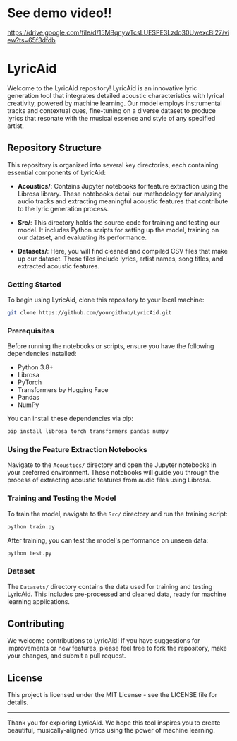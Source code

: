 # See demo video!! 
https://drive.google.com/file/d/15MBqnywTcsLUESPE3Lzdo30UwexcBI27/view?ts=65f3dfdb

# LyricAid

Welcome to the LyricAid repository! LyricAid is an innovative lyric generation tool that integrates detailed acoustic characteristics with lyrical creativity, powered by machine learning. Our model employs instrumental tracks and contextual cues, fine-tuning on a diverse dataset to produce lyrics that resonate with the musical essence and style of any specified artist.

## Repository Structure

This repository is organized into several key directories, each containing essential components of LyricAid:

- **Acoustics/**: Contains Jupyter notebooks for feature extraction using the Librosa library. These notebooks detail our methodology for analyzing audio tracks and extracting meaningful acoustic features that contribute to the lyric generation process.

- **Src/**: This directory holds the source code for training and testing our model. It includes Python scripts for setting up the model, training on our dataset, and evaluating its performance.

- **Datasets/**: Here, you will find cleaned and compiled CSV files that make up our dataset. These files include lyrics, artist names, song titles, and extracted acoustic features.

### Getting Started

To begin using LyricAid, clone this repository to your local machine:

```bash
git clone https://github.com/yourgithub/LyricAid.git
```

### Prerequisites

Before running the notebooks or scripts, ensure you have the following dependencies installed:

- Python 3.8+
- Librosa
- PyTorch
- Transformers by Hugging Face
- Pandas
- NumPy

You can install these dependencies via pip:

```bash
pip install librosa torch transformers pandas numpy
```

### Using the Feature Extraction Notebooks

Navigate to the `Acoustics/` directory and open the Jupyter notebooks in your preferred environment. These notebooks will guide you through the process of extracting acoustic features from audio files using Librosa.

### Training and Testing the Model

To train the model, navigate to the `Src/` directory and run the training script:

```bash
python train.py
```

After training, you can test the model's performance on unseen data:

```bash
python test.py
```

### Dataset

The `Datasets/` directory contains the data used for training and testing LyricAid. This includes pre-processed and cleaned data, ready for machine learning applications.

## Contributing

We welcome contributions to LyricAid! If you have suggestions for improvements or new features, please feel free to fork the repository, make your changes, and submit a pull request.

## License

This project is licensed under the MIT License - see the LICENSE file for details.

---

Thank you for exploring LyricAid. We hope this tool inspires you to create beautiful, musically-aligned lyrics using the power of machine learning.
